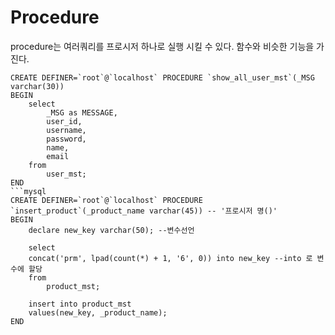# Procedure
procedure는 여러쿼리를 프로시저 하나로 실행 시킬 수 있다. 함수와 비슷한 기능을 가진다. 

```mysql
CREATE DEFINER=`root`@`localhost` PROCEDURE `show_all_user_mst`(_MSG varchar(30))
BEGIN
	select
		_MSG as MESSAGE,
        user_id,
        username,
        password,
        name,
        email
	from
		user_mst;
END
```mysql
CREATE DEFINER=`root`@`localhost` PROCEDURE `insert_product`(_product_name varchar(45)) -- '프로시저 명()'
BEGIN
	declare new_key varchar(50); --변수선언
    
    select
	concat('prm', lpad(count(*) + 1, '6', 0)) into new_key --into 로 변수에 할당
	from
		product_mst;
        
	insert into product_mst 
    values(new_key, _product_name);
END
```
